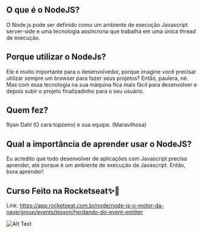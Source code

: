 ## O que é o NodeJS?
O Node.js pode ser definido como um ambiente de execução Javascript server-side e uma tecnologia assíncrona que trabalha em uma única thread de execução.
## Porque utilizar  o NodeJs?
Ele é muito importante para o desenvolvedor, porque imagine você precisar utilizar sempre um browser para fazer seus projetos? Então, paulera, né. Mas com essa tecnologia na sua máquina fica mais fácil para desenvolver e depois subir o projeto finalizadinho para o seu usuário.

## Quem fez?
Ryan Dahl (O cara topzeiro) e sua equipe. (Maravilhosa)

## Qual a importância de aprender usar o NodeJS?
Eu acredito que todo desenvolver de aplicações com Javascript precisa aprender, até porque é um ambiente de execução de Javascript. Então, bora aprender!

## Curso Feito na Rocketseat✨🎈
Link: https://app.rocketseat.com.br/node/node-js-o-motor-da-nave/group/events/lesson/herdando-do-event-emitter

![Alt Text](https://media.giphy.com/media/SvcIZouMTdCPlT2IL3/giphy.gif)
